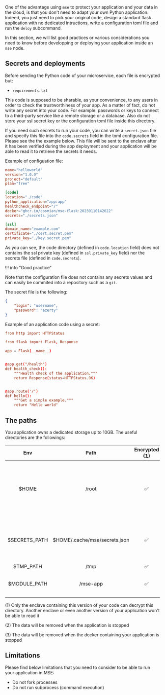 One of the advantage using `mse` to protect your application and your data in the cloud, is that you don't need to adapt your own Python application. Indeed, you just need to pick your original code, design a standard flask application with no dedicated intructions, write a configuration toml file and run the `deloy` subcommand. 

In this section, we will list good practices or various considerations you need to know before developping or deploying your application inside an `mse` node. 

## Secrets and deployments

Before sending the Python code of your microservice, each file is encrypted but:
- `requirements.txt`

This code is supposed to be sharable, as your convenience, to any users in order to check the trustworthiness of your app. As a matter of fact, do not write any secret into your code. For example: passwords or keys to connect to a third-party service like a remote storage or a database. Also do not store your ssl secret key or the configuration toml file inside this directory.

If you need such secrets to run your code, you can write a `secret.json` file and specify this file into the `code.secrets` field in the toml configuration file. Please see the the example below. This file will be sent to the enclave after it has been verified during the app deployment and your application will be able to read it to retrieve the secrets it needs.

Example of configuation file: 

```toml
name="helloworld"
version="1.0.0"
project="default"
plan="free"

[code]
location="./code"
python_application="app:app"
healthcheck_endpoint="/"
docker="ghcr.io/cosmian/mse-flask:20230110142022"
secrets="./secrets.json"

[ssl]
domain_name="example.com"
certificate="./cert.secret.pem"
private_key="./key.secret.pem"
```

As you can see, the code directory (defined in `code.location` field) does not contains the ssl private key (defined in `ssl.private_key` field) nor the secrets file (defined in `code.secrets`).

!!! info "Good practice"

Note that the configuration file does not contains any secrets values and can easily be commited into a repository such as a `git`. 


The secret file is the following:

```json
{
    "login": "username",
    "password": "azerty"
}
```

Example of an application code using a secret:

```toml
from http import HTTPStatus

from flask import Flask, Response

app = Flask(__name__)


@app.get("/health")
def health_check():
    """Health check of the application."""
    return Response(status=HTTPStatus.OK)


@app.route('/')
def hello():
    """Get a simple example."""
    return "Hello world"
```

## The paths

You application owns a dedicated storage up to 10GB. The useful directories are the followings:

|      Env      |             Path              | Encrypted (1) | Persistent (2) |                                                   Comments                                                    |
| :-----------: | :---------------------------: | :-----------: | :------------: | :-----------------------------------------------------------------------------------------------------------: |
|     $HOME     |             /root             |       ✅       |       ❌        | Could be use by third-party libraries (your applications dependencies) to store caches or configuration files |
| $SECRETS_PATH | $HOME/.cache/mse/secrets.json |       ✅       |       ❌        |               The application  secrets file you have sent as described in the previous section                |
|   $TMP_PATH   |             /tmp              |       ✅       |     ❌ (3)      |                                                    A tmpfs                                                    |
| $MODULE_PATH  |           /mse-app            |       ✅       |       ❌        |                                   Containing the decrypted application code                                   |

(1) Only the enclave containing this version of your code can decrypt this directory. Another enclave or even another version of your application won't be able to read it

(2) The data will be removed when the application is stopped 

(3) The data will be removed when the docker containing your application is stopped


## Limitations

Please find below limitations that you need to consider to be able to run your application in MSE:

- Do not fork processes
- Do not run subprocess (command execution)